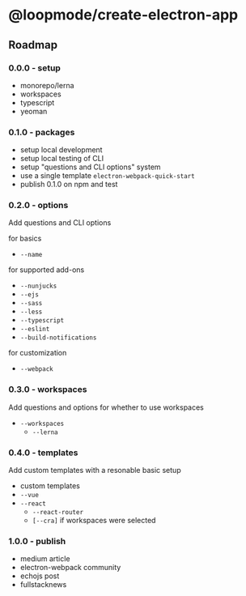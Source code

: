 # @loopmode/create-electron-app

## Roadmap

### 0.0.0 - setup

-   monorepo/lerna
-   workspaces
-   typescript
-   yeoman

### 0.1.0 - packages

-   setup local development
-   setup local testing of CLI
-   setup "questions and CLI options" system
-   use a single template `electron-webpack-quick-start`
-   publish 0.1.0 on npm and test

### 0.2.0 - options

Add questions and CLI options

for basics

-   `--name`

for supported add-ons

-   `--nunjucks`
-   `--ejs`
-   `--sass`
-   `--less`
-   `--typescript`
-   `--eslint`
-   `--build-notifications`

for customization

-   `--webpack`

### 0.3.0 - workspaces

Add questions and options for whether to use workspaces

-   `--workspaces`
    -   `--lerna`

### 0.4.0 - templates

Add custom templates with a resonable basic setup

-   custom templates
-   `--vue`
-   `--react`
    -   `--react-router`
    -   `[--cra]` if workspaces were selected

### 1.0.0 - publish

-   medium article
-   electron-webpack community
-   echojs post
-   fullstacknews

